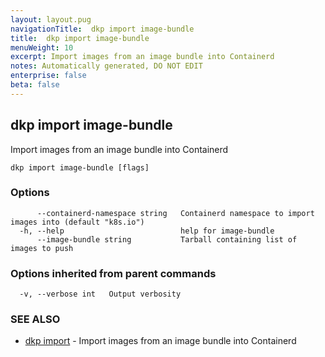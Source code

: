 ```yaml
---
layout: layout.pug
navigationTitle:  dkp import image-bundle
title:  dkp import image-bundle
menuWeight: 10
excerpt: Import images from an image bundle into Containerd
notes: Automatically generated, DO NOT EDIT
enterprise: false
beta: false
---
```

<!-- vale off -->
<!-- markdownlint-disable -->

## dkp import image-bundle

Import images from an image bundle into Containerd

```
dkp import image-bundle [flags]
```

### Options

```
      --containerd-namespace string   Containerd namespace to import images into (default "k8s.io")
  -h, --help                          help for image-bundle
      --image-bundle string           Tarball containing list of images to push
```

### Options inherited from parent commands

```
  -v, --verbose int   Output verbosity
```

### SEE ALSO

* [dkp import](/dkp/kommander/2.3/cli/dkp/import/)	 - Import images from an image bundle into Containerd

